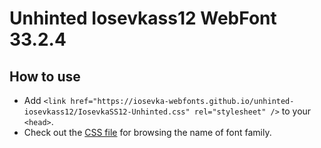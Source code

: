 # Unhinted Iosevkass12 WebFont 33.2.4

## How to use

- Add `<link href="https://iosevka-webfonts.github.io/unhinted-iosevkass12/IosevkaSS12-Unhinted.css" rel="stylesheet" />` to your `<head>`.
- Check out the [CSS file](./IosevkaSS12-Unhinted.css) for browsing the name of font family.
